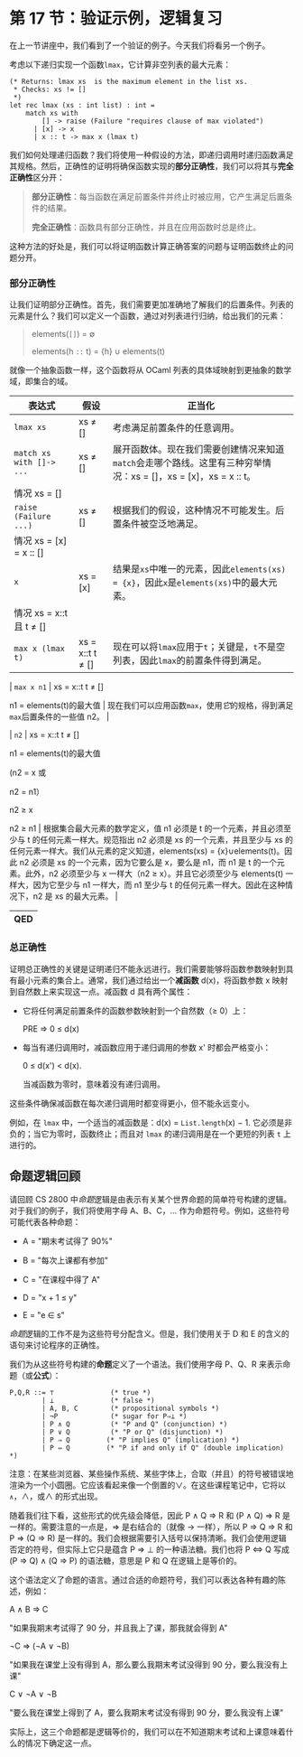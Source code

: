 # 第 17 节：验证示例，逻辑复习

在上一节讲座中，我们看到了一个验证的例子。今天我们将看另一个例子。

考虑以下递归实现一个函数`lmax`，它计算非空列表的最大元素：

```
(* Returns: lmax xs  is the maximum element in the list xs.
 * Checks: xs != []
 *)
let rec lmax (xs : int list) : int =
    match xs with
        [] -> raise (Failure "requires clause of max violated")
      | [x] -> x
      | x :: t -> max x (lmax t)

```

我们如何处理递归函数？我们将使用一种假设的方法，即递归调用时递归函数满足其规格。然后，正确性的证明将确保函数实现的**部分正确性**，我们可以将其与**完全正确性**区分开：

> **部分正确性**：每当函数在满足前置条件并终止时被应用，它产生满足后置条件的结果。
> 
> **完全正确性**：函数具有部分正确性，并且在应用函数时总是终止。

这种方法的好处是，我们可以将证明函数计算正确答案的问题与证明函数终止的问题分开。

### 部分正确性

让我们证明部分正确性。首先，我们需要更加准确地了解我们的后置条件。列表的元素是什么？我们可以定义一个函数，通过对列表进行归纳，给出我们的元素：

> elements(`[]`) = ∅
> 
> elements(h `::` t) = {h} ∪ elements(t)

就像一个抽象函数一样，这个函数将从 OCaml 列表的具体域映射到更抽象的数学域，即集合的域。

| 表达式 | 假设 | 正当化 |
| --- | --- | --- |
| `lmax xs` | xs ≠ [] | 考虑满足前置条件的任意调用。 |
| `match xs with []-> ...` | xs ≠ [] | 展开函数体。现在我们需要创建情况来知道`match`会走哪个路线。这里有三种穷举情况：xs = []，xs = [x]，xs = x :: t。 |
| 情况 xs = [] |
| `raise (Failure ...)` | xs ≠ [] | 根据我们的假设，这种情况不可能发生。后置条件被空泛地满足。 |
| 情况 xs = [x] = x :: [] |
| `x` | xs = [x] | 结果是`xs`中唯一的元素，因此`elements(xs) = {x}`，因此`x`是`elements(xs)`中的最大元素。 |
| 情况 xs = x::t 且 t ≠ [] |
| `max x (lmax t)` | xs = x::t t ≠ [] | 现在可以将`lmax`应用于`t`；关键是，`t`不是空列表，因此`lmax`的前置条件得到满足。 |

| `max x n1` | xs = x::t t ≠ []

n1 = elements(t)的最大值 | 现在我们可以应用函数`max`，使用*它*的规格，得到满足`max`后置条件的一些值 n2。 |

| `n2` | xs = x::t t ≠ []

n1 = elements(t)的最大值

(n2 = x 或

n2 = n1）

n2 ≥ x

n2 ≥ n1 | 根据集合最大元素的数学定义，值 n1 必须是 t 的一个元素，并且必须至少与 t 的任何元素一样大。规范指出 n2 必须是 xs 的一个元素，并且至少与 xs 的任何元素一样大。我们从元素的定义知道，elements(xs) = {x}∪elements(t)。因此 n2 必须是 xs 的一个元素，因为它要么是 x，要么是 n1，而 n1 是 t 的一个元素。此外，n2 必须至少与 x 一样大（n2 ≥ x）。并且它必须至少与 elements(t) 一样大，因为它至少与 n1 一样大，而 n1 至少与 t 的任何元素一样大。因此在这种情况下，n2 是 xs 的最大元素。 |

| QED |
| --- |

### 总正确性

证明总正确性的关键是证明递归不能永远进行。我们需要能够将函数参数映射到具有最小元素的集合上。通常，我们通过给出一个**减函数** d(x)，将函数参数 x 映射到自然数上来实现这一点。减函数 d 具有两个属性：

+   它将任何满足前置条件的函数参数映射到一个自然数（≥ 0）上：

    PRE ⇒ 0 ≤ d(x)

+   每当有递归调用时，减函数应用于递归调用的参数 x' 时都会严格变小：

    0 ≤ d(x') < d(x).

    当减函数为零时，意味着没有递归调用。

这些条件确保减函数在每次递归调用时都变得更小，但不能永远变小。

例如，在 `lmax` 中，一个适当的减函数是：d(x) = `List.length`(x) − 1\. 它必须是非负的；当它为零时，函数终止；而且对 `lmax` 的递归调用是在一个更短的列表 `t` 上进行的。

## 命题逻辑回顾

请回顾 CS 2800 中*命题*逻辑是由表示有关某个世界命题的简单符号构建的逻辑。对于我们的例子，我们将使用字母 A、B、C，... 作为命题符号。例如，这些符号可能代表各种命题：

+   A = "期末考试得了 90%"

+   B = "每次上课都有参加"

+   C = "在课程中得了 A"

+   D = "x + 1 ≤ y"

+   E = "e ∈ s"

*命题*逻辑的工作不是为这些符号分配含义。但是，我们使用关于 D 和 E 的含义的语句来讨论程序的正确性。

我们为从这些符号构建的**命题**定义了一个语法。我们使用字母 P、Q、R 来表示命题（或**公式**）：

```
P,Q,R ::= ⊤              (* true *)
        | ⊥              (* false *)
        | A, B, C        (* propositional symbols *)
        | ¬P             (* sugar for P⇒⊥ *)
        | P ∧ Q          (* "P and Q" (conjunction) *)
        | P ∨ Q          (* "P or Q" (disjunction) *)
        | P ⇒ Q         (* "P implies Q" (implication) *)
        | P ⇔ Q         (* "P if and only if Q" (double implication) *)

```

注意：在某些浏览器、某些操作系统、某些字体上，合取（并且）的符号被错误地渲染为一个小圆圈。它应该看起来像一个倒置的∨。在这些课程笔记中，它将以 `∧`，∧，或∧ 的形式出现。

随着我们往下看，这些形式的优先级会降低，因此 P ∧ Q ⇒ R 和 (P ∧ Q) ⇒ R 是一样的。需要注意的一点是，⇒ 是右结合的（就像 → 一样），所以 P ⇒ Q ⇒ R 和 P ⇒ (Q ⇒ R) 是一样的。我们会根据需要引入括号以保持清晰。我们会使用逻辑否定的符号，但实际上它只是蕴含 P ⇒ ⊥ 的一种语法糖。我们也将 P ⇔ Q 写成 (P ⇒ Q) ∧ (Q ⇒ P) 的语法糖，意思是 P 和 Q 在逻辑上是等价的。

这个语法定义了命题的语言。通过合适的命题符号，我们可以表达各种有趣的陈述，例如：

A ∧ B ⇒ C

"如果我期末考试得了 90 分，并且我上了课，那我就会得到 A"

¬C ⇒ (¬A ∨ ¬B)

"如果我在课堂上没有得到 A，那么要么我期末考试没得到 90 分，要么我没有上课"

C ∨ ¬A ∨ ¬B

"要么我在课堂上得到了 A，要么我期末考试没有得到 90 分，要么我没有上课"

实际上，这三个命题都是逻辑等价的，我们可以在不知道期末考试和上课意味着什么的情况下确定这一点。
